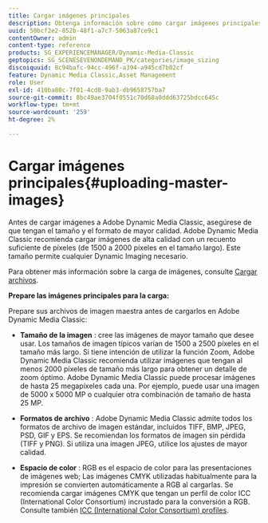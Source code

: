 ```yaml
---
title: Cargar imágenes principales
description: Obtenga información sobre cómo cargar imágenes principales en Adobe Dynamic Media Classic.
uuid: 50bcf2e2-852b-48f1-a7c7-5063a87ce9c1
contentOwner: admin
content-type: reference
products: SG_EXPERIENCEMANAGER/Dynamic-Media-Classic
geptopics: SG_SCENESEVENONDEMAND_PK/categories/image_sizing
discoiquuid: 8c94bafc-94cc-496f-a394-a945cd7b02cf
feature: Dynamic Media Classic,Asset Management
role: User
exl-id: 410ba80c-7f01-4cd0-9ab3-db9658757ba7
source-git-commit: 8bc49ae3704f0551c70d68a0ddd63725bdcc645c
workflow-type: tm+mt
source-wordcount: '259'
ht-degree: 2%

---
```


# Cargar imágenes principales{#uploading-master-images}

Antes de cargar imágenes a Adobe Dynamic Media Classic, asegúrese de que tengan el tamaño y el formato de mayor calidad. Adobe Dynamic Media Classic recomienda cargar imágenes de alta calidad con un recuento suficiente de píxeles (de 1500 a 2000 píxeles en el tamaño largo). Este tamaño permite cualquier Dynamic Imaging necesario.

Para obtener más información sobre la carga de imágenes, consulte [Cargar archivos](uploading-files.md#uploading_files).

**Prepare las imágenes principales para la carga:**

Prepare sus archivos de imagen maestra antes de cargarlos en Adobe Dynamic Media Classic:

* **Tamaño de la imagen** : cree las imágenes de mayor tamaño que desee usar. Los tamaños de imagen típicos varían de 1500 a 2500 píxeles en el tamaño más largo. Si tiene intención de utilizar la función Zoom, Adobe Dynamic Media Classic recomienda utilizar imágenes que tengan al menos 2000 píxeles de tamaño más largo para obtener un detalle de zoom óptimo. Adobe Dynamic Media Classic puede procesar imágenes de hasta 25 megapíxeles cada una. Por ejemplo, puede usar una imagen de 5000 x 5000 MP o cualquier otra combinación de tamaño de hasta 25 MP.

* **Formatos de archivo** : Adobe Dynamic Media Classic admite todos los formatos de archivo de imagen estándar, incluidos TIFF, BMP, JPEG, PSD, GIF y EPS. Se recomiendan los formatos de imagen sin pérdida (TIFF y PNG). Si utiliza una imagen JPEG, utilice los ajustes de mayor calidad.

* **Espacio de color** : RGB es el espacio de color para las presentaciones de imágenes web; Las imágenes CMYK utilizadas habitualmente para la impresión se convierten automáticamente a RGB al cargarlas. Se recomienda cargar imágenes CMYK que tengan un perfil de color ICC (International Color Consortium) incrustado para la conversión a RGB. Consulte también [ICC (International Color Consortium) profiles](/help/icc-profiles.md).
